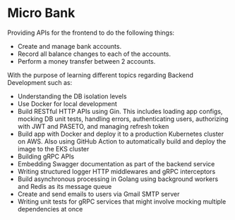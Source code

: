 # Micro Bank
Providing APIs for the frontend to do the following things:
- Create and manage bank accounts.
- Record all balance changes to each of the accounts.
- Perform a money transfer between 2 accounts.

With the purpose of learning different topics regarding Backend Development such as:
- Understanding the DB isolation levels
- Use Docker for local development
- Build RESTful HTTP APIs using Gin. This includes loading app configs, mocking DB unit tests, handling errors, authenticating users, authorizing with JWT and PASETO, and managing refresh token
- Build app with Docker and deploy it to a production Kubernetes cluster on AWS. Also using GitHub Action to automatically build and deploy the image to the EKS cluster
- Building gRPC APIs
- Embedding Swagger documentation as part of the backend service
- Writing structured logger HTTP middlewares and gRPC interceptors
- Build asynchronous processing in Golang using background workers and Redis as its message queue
- Create and send emails to users via Gmail SMTP server
- Writing unit tests for gRPC services that might involve mocking multiple dependencies at once
